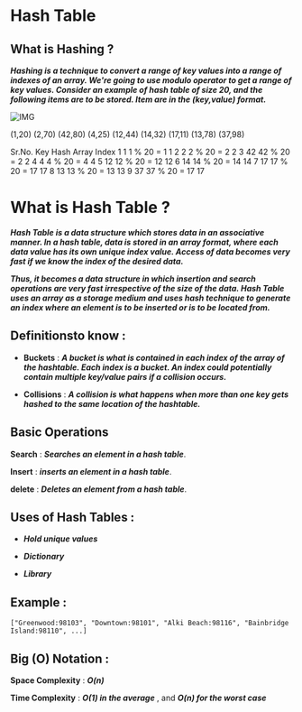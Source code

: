 # Hash Table

## What is Hashing ?

***Hashing is a technique to convert a range of key values into a range of indexes of an array. We're going to use modulo operator to get a range of key values. Consider an example of hash table of size 20, and the following items are to be stored. Item are in the (key,value) format.***

![IMG](https://www.tutorialspoint.com/data_structures_algorithms/images/hash_function.jpg)

(1,20)
(2,70)
(42,80)
(4,25)
(12,44)
(14,32)
(17,11)
(13,78)
(37,98)

Sr.No.	Key	         Hash	         Array Index
  1	     1	       1 % 20 = 1	          1
  2	     2	       2 % 20 = 2	          2
  3	     42	       42 % 20 = 2	          2
  4	     4	       4 % 20 = 4	          4
  5	     12	       12 % 20 = 12	          12
  6	     14	       14 % 20 = 14	          14
  7	     17        17 % 20 = 17           17
  8	     13	       13 % 20 = 13           13
  9	     37	       37 % 20 = 17           17


# What is Hash Table ?

***Hash Table is a data structure which stores data in an associative manner. In a hash table, data is stored in an array format, where each data value has its own unique index value. Access of data becomes very fast if we know the index of the desired data.***

***Thus, it becomes a data structure in which insertion and search operations are very fast irrespective of the size of the data. Hash Table uses an array as a storage medium and uses hash technique to generate an index where an element is to be inserted or is to be located from.***

## Definitionsto know :

- **Buckets** : ***A bucket is what is contained in each index of the array of the hashtable. Each index is a bucket. An index could potentially contain multiple key/value pairs if a collision occurs.***

- **Collisions** : ***A collision is what happens when more than one key gets hashed to the same location of the hashtable.***

## Basic Operations

**Search** : ***Searches an element in a hash table***.

**Insert** : ***inserts an element in a hash table***.

**delete** : ***Deletes an element from a hash table***.

## Uses of Hash Tables :

- ***Hold unique values***

- ***Dictionary***

- ***Library***

## Example :

``` ["Greenwood:98103", "Downtown:98101", "Alki Beach:98116", "Bainbridge Island:98110", ...] ```

## Big (O) Notation :

**Space Complexity** : ***O(n)***

**Time Complexity** : ***O(1) in the average*** , and ***O(n) for the worst case***
